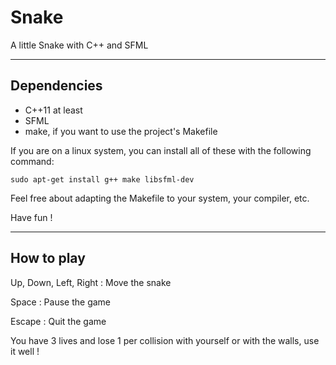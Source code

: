 # Snake

A little Snake with C++ and SFML

---

## Dependencies

* C++11 at least
* SFML
* make, if you want to use the project's Makefile

If you are on a linux system, you can install all of these with the following command:

	sudo apt-get install g++ make libsfml-dev

Feel free about adapting the Makefile to your system, your compiler, etc.

Have fun !

---

## How to play

Up, Down, Left, Right : Move the snake

Space : Pause the game

Escape : Quit the game

You have 3 lives and lose 1 per collision with yourself or with the walls, use it well !
